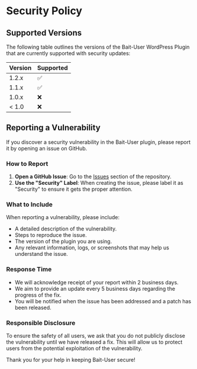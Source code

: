 # Security Policy

## Supported Versions

The following table outlines the versions of the Bait-User WordPress Plugin that are currently supported with security updates:

| Version | Supported          |
| ------- | ------------------ |
| 1.2.x   | :white_check_mark: |
| 1.1.x   | :white_check_mark: |
| 1.0.x   | :x:                |
| < 1.0   | :x:                |

## Reporting a Vulnerability

If you discover a security vulnerability in the Bait-User plugin, please report it by opening an issue on GitHub.

### How to Report

1. **Open a GitHub Issue**: Go to the [Issues](https://github.com/DoonOnthon/bait-user/issues) section of the repository.
2. **Use the "Security" Label**: When creating the issue, please label it as "Security" to ensure it gets the proper attention.

### What to Include

When reporting a vulnerability, please include:

- A detailed description of the vulnerability.
- Steps to reproduce the issue.
- The version of the plugin you are using.
- Any relevant information, logs, or screenshots that may help us understand the issue.

### Response Time

- We will acknowledge receipt of your report within 2 business days.
- We aim to provide an update every 5 business days regarding the progress of the fix.
- You will be notified when the issue has been addressed and a patch has been released.

### Responsible Disclosure

To ensure the safety of all users, we ask that you do not publicly disclose the vulnerability until we have released a fix. This will allow us to protect users from the potential exploitation of the vulnerability.

Thank you for your help in keeping Bait-User secure!
